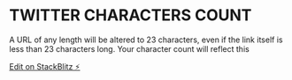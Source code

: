 # TWITTER CHARACTERS COUNT

A URL of any length will be altered to 23 characters, even if the link itself is less than 23 characters long. Your character count will reflect this

[Edit on StackBlitz ⚡️](https://stackblitz.com/edit/js-jfupi7)